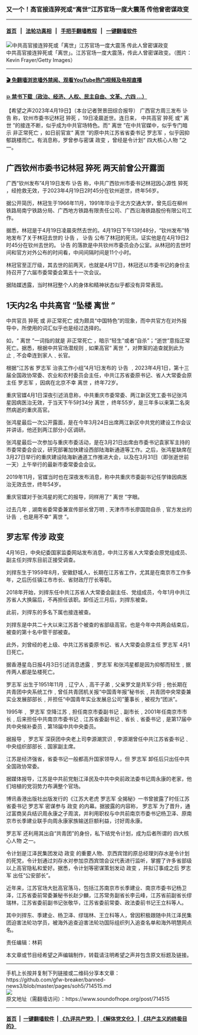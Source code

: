 ### 又一个！高官接连猝死或“离世”江苏官场一度大震荡 传他曾密谋政变
------------------------

#### [首页](https://github.com/gfw-breaker/banned-news3/blob/master/README.md) &nbsp;&nbsp;|&nbsp;&nbsp; [法轮功真相](https://github.com/begood0513/basic/blob/master/README.md)  &nbsp;&nbsp;|&nbsp;&nbsp; [手把手翻墙教程](https://github.com/gfw-breaker/guides/wiki)  &nbsp;&nbsp;|&nbsp;&nbsp; [一键翻墙软件](https://github.com/gfw-breaker/nogfw/blob/master/README.md)  



<div><img alt="中共高官接连猝死或「离世」江苏官场一度大震荡 传此人曾密谋政变" src="https://img.soundofhope.org/2023-04/gettyimages-499410454-1681938036477.jpg"/>
<br/><figcaption class="caption">
 中共高官接连猝死或「离世」。江苏官场一度大震荡，传此人曾密谋政变。（图片：Kevin Frayer/Getty Images）
</figcaption></div><hr/>

#### [ 🎬  免翻墙浏览墙外禁闻、观看YouTube热门视频及电视直播](https://github.com/gfw-breaker/HelloWorld)

#### [ 💥  禁书下载（政治、经济、人权、民主自由、文革、六四 ...）](https://github.com/gfw-breaker/books/blob/master/README.md)

<div><div class="Content__Wrapper sc-1bvya0-0 elmmKw article_body" data-checkusr="" itemprop="articleBody">
 <div id="post_place_1">
 </div>
 <p class="meta-top">
  <span class="meta">
   【希望之声2023年4月19日】（本台记者贺景田综合报导）
  </span>
  广西官方周三发布
  <ok href="/term/9917">
   讣告
  </ok>
  称，钦州市委书记林冠
  <ok href="/term/13071">
   猝死
  </ok>
  ，19日凌晨逝世。连日来，
  <ok href="/term/12319">
   中共高官
  </ok>
  <ok href="/term/13071">
   猝死
  </ok>
  或“
  <ok href="/term/88889">
   离世
  </ok>
  ”的接连不断，似乎成为中共官场特色。而“
  <ok href="/term/88889">
   离世
  </ok>
  ”在中共官媒中，似乎专门暗示
  <ok href="/term/96809">
   非正常死亡
  </ok>
  ，如日前官宣“
  <ok href="/term/88889">
   离世
  </ok>
  ”的原中共江苏省省委书记
  <ok href="/term/26959">
   罗志军
  </ok>
  ，似乎因抑郁跳楼而亡。有消息称，罗曾参与密谋
  <ok href="/term/4581">
   政变
  </ok>
  ，曾经是令计划“
  <ok href="/term/861929">
   四大核心人物
  </ok>
  ”之一。
 </p>
 <h2>
  <strong>
   广西钦州市委书记林冠
   <ok href="/term/13071">
    猝死
   </ok>
   两天前曾公开露面
  </strong>
 </h2>
 <p>
  广西“钦州发布”4月19日发布
  <ok href="/term/9917">
   讣告
  </ok>
  称，中共广西钦州市委书记林冠因心源性
  <ok href="/term/13071">
   猝死
  </ok>
  ，经抢救无效，于2023年4月19日2时45分在钦州逝世，终年56岁。
 </p>
 <p>
  据公开简历，林冠生于1966年11月，1991年毕业于北方交通大学，曾先后在柳州铁路局南宁铁路分局、广西地方铁路有限责任公司、广西沿海铁路股份有限公司工作。
 </p>
 <p>
  据悉，林冠是于4月19日凌晨突然去世的。4月19日下午13时48分，“钦州发布”特地发布了关于林冠去世的
  <ok href="/term/9917">
   讣告
  </ok>
  ，
  <ok href="/term/9917">
   讣告
  </ok>
  公布了林冠的死讯，证实他是在4月19日2时45分在钦州去世的。
  <ok href="/term/9917">
   讣告
  </ok>
  的落款是中共钦州市委员会办公室。从林冠的去世时间和官方对外公布的时间看，中间间隔时间是11个小时。
 </p>
 <p>
  林冠官至正厅级，其去世的前两天，也就是4月17日，林冠还以市委书记的身份主持召开了六届市委常委会第五十一次会议。
 </p>
 <p>
  据陆媒透露，当时林冠整个人的身体和精神状态似乎都没有异常表现。
 </p>
 <h2>
  <strong>
   1天内2名
   <ok href="/term/12319">
    中共高官
   </ok>
   “坠楼
   <ok href="/term/88889">
    离世
   </ok>
   ”
  </strong>
 </h2>
 <p>
  中共官员
  <ok href="/term/13071">
   猝死
  </ok>
  或
  <ok href="/term/96809">
   非正常死亡
  </ok>
  成为颇具“中国特色”的现象，而中共官方在对外报导中，所使用的词汇似乎也是经过选择的。
 </p>
 <p>
  如，“
  <ok href="/term/88889">
   离世
  </ok>
  ”一词指的就是
  <ok href="/term/96809">
   非正常死亡
  </ok>
  ，暗示“轻生”或者“自杀”；“逝世”意指正常死亡。据悉，根据中共官场潜规则﹐如果高官“
  <ok href="/term/88889">
   离世
  </ok>
  ”，对弊案的追查就到此为止﹐不会牵连到家人﹑长官。
 </p>
 <p>
  根据“江苏省
  <ok href="/term/26959">
   罗志军
  </ok>
  治丧工作小组”4月1日发布的
  <ok href="/term/9917">
   讣告
  </ok>
  ﹐2023年4月1日，第十三届全国政协常委、农业和农村委员会主任，中共江苏省委原书记、省人大常委会原主任
  <ok href="/term/26959">
   罗志军
  </ok>
  ，因病在北京不幸
  <ok href="/term/88889">
   离世
  </ok>
  ，终年72岁。
 </p>
 <p>
  重庆官媒4月1日深夜引述消息称，中共重庆市委常委、两江新区党工委书记张鸿星因病医治无效，于当天下午5时34分
  <ok href="/term/88889">
   离世
  </ok>
  ，终年55岁，是三年多以来第二名突然病逝的重庆高官。
 </p>
 <p>
  张鸿星最后一次公开露面，是在今年3月24日出席两江新区中共党的建设工作会议并讲话，他还到两江部分小区调研。
 </p>
 <p>
  张鸿星最后一次参加与重庆市委活动，是在3月21日出席由市委书记袁家军主持的市委常委会会议，研究部署加快建设西部陆海新通道等工作。之后，张鸿星缺席在3月27日举行的重庆建设陆海新通道工作推进大会，以及在3月31日（即张逝世前一天）上午举行的最新市委常委会会议。
 </p>
 <p>
  2019年11月，官媒当时也在深夜发布消息，称中共重庆市委副书记任学锋因病医治无效去世，终年54岁。
 </p>
 <p>
  重庆官媒对于张鸿星的死亡的报导，同样用了“
  <ok href="/term/88889">
   离世
  </ok>
  ”字眼。
 </p>
 <p>
  过去几年﹐湖南省委常委兼宣传部长曾万明﹑天津市市长廖国勋自杀﹐官方发出的
  <ok href="/term/9917">
   讣告
  </ok>
  ﹐也是用不幸“
  <ok href="/term/88889">
   离世
  </ok>
  ”。
 </p>
 <h2>
  <strong>
   <ok href="/term/26959">
    罗志军
   </ok>
   传涉
   <ok href="/term/4581">
    政变
   </ok>
  </strong>
 </h2>
 <p>
  4月16日，中央纪委国家监委网站发布消息，中共江苏省人大常委会原党组成员、副主任刘捍东目前正接受调查。
 </p>
 <p>
  刘捍东生于1959年8月，安徽舒城人，长期在江苏省工作，尤其是在南京市工作多年，之后历任镇江市市长、省财政厅厅长等职。
 </p>
 <p>
  2018年开始，刘捍东任中共江苏省人大常委会副主任、党组成员，今年1月中共江苏省人大换届后，不再担任该职。卸任近三月后，刘捍东被查。
 </p>
 <p>
  此前，刘捍东的多名下属也接连被查。
 </p>
 <p>
  刘捍东是中共二十大以来江苏首个被查的省部级高官。也是今年中共两会结束后，被查的第十名中管干部被查。
 </p>
 <p>
  此外，刘曾经的老上级、中共江苏省委原书记、省人大常委会原主任
  <ok href="/term/26959">
   罗志军
  </ok>
  4月1日死亡。
 </p>
 <p>
  据香港星岛日报4月3日引述消息透露﹐
  <ok href="/term/26959">
   罗志军
  </ok>
  和张鸿星都是因为抑郁而轻生﹐据传两人都是坠楼死亡。
 </p>
 <p>
  <ok href="/term/26959">
   罗志军
  </ok>
  出生于1951年11月﹐辽宁人﹐高干子弟﹐父亲罗文是共军少将﹔他长期在共青团中央系统工作﹐曾任共青团机关报“中国青年报”秘书长﹐共青团中央常委兼实业发展部部长﹐并担任“中国青年实业发展总公司”董事长﹐被视为“团派”。
 </p>
 <p>
  1995年﹐
  <ok href="/term/26959">
   罗志军
  </ok>
  空降江苏﹐担任南京市委副书记﹑副市长﹐2001年任南京市市长﹐后来担任中共南京市委书记﹑江苏省委副书记﹑省长﹑省委书记﹐是第17届中共中央候补委员﹑第18届中共中央委员。
 </p>
 <p>
  据报导﹐
  <ok href="/term/26959">
   罗志军
  </ok>
  深获团中央老上司李源潮赏识﹐李源潮曾任中共江苏省委书记﹑中央组织部部长﹑国家副主席。
 </p>
 <p>
  江苏是经济强省，省委书记一般都高升国家领导人，但
  <ok href="/term/26959">
   罗志军
  </ok>
  卸任后只出任中共全国政协常委。
 </p>
 <p>
  据媒体报导，江苏是中共前党魁江泽民及中共中央前政法委书记周永康的老家，他们培植的党羽势力布满整个官场。
 </p>
 <p>
  博讯香港出版社出版发行的《江苏大老虎
  <ok href="/term/26959">
   罗志军
  </ok>
  全揭秘》一书曾披露了时任江苏省委书记
  <ok href="/term/26959">
   罗志军
  </ok>
  密谋参与
  <ok href="/term/4581">
   政变
  </ok>
  的内幕。据披露的内容称，
  <ok href="/term/26959">
   罗志军
  </ok>
  为了晋升，通过富商吴兵结识周永康之子周滨，并利用职权与中共前南京市委书记杨卫泽、原南京市长季建业联手向周永康家族输送巨额利益，讨好周永康。
 </p>
 <p>
  <ok href="/term/26959">
   罗志军
  </ok>
  还利用其出自“共青团”的身份，私下结党令计划，成为后者所谓的
  <ok href="/term/861929">
   四大核心人物
  </ok>
  之一。
 </p>
 <p>
  令计划是江泽民集团发动
  <ok href="/term/4581">
   政变
  </ok>
  的重要人物、京西宾馆的原总经理刘存水是令计划的死党，令计划通过刘存水对参加京西宾馆会议代表进行监听，掌握了许多省部级以上高官隐私和爱好。据悉，令计划等密谋策划发动
  <ok href="/term/4581">
   政变
  </ok>
  ，并拟订事成之后
  <ok href="/term/26959">
   罗志军
  </ok>
  出任“公安部长”。
 </p>
 <p>
  近年来，江苏官场大批高官落马，包括江苏南京市长季建业、南京市委书记杨卫泽，江苏省委前常委兼秘书长赵少麟，江苏常务副省长李云峰，江苏省前副省长缪瑞林，江苏省委前副书记张敬华，江苏省委前常委、政法委前书记王立科等人。
 </p>
 <p>
  其中刘捍东、季建业、杨卫泽、缪瑞林、王立科等人，曾因积极跟随中共江泽民集团迫害法轮功学员，被海外追查迫害法轮功国际组织列入追查名单和海外明慧网点名。
 </p>
 <p class="meta-btm">
  责任编辑：林莉
 </p>
 <p class="meta-btm">
  本文章或节目经希望之声编辑制作，转载请注明希望之声并包含原文标题及链接。
 </p>
</div>
</div>
<hr/>
手机上长按并复制下列链接或二维码分享本文章：<br/>
https://github.com/gfw-breaker/banned-news3/blob/master/pages/soh5/714515.md <br/>
<a href='https://github.com/gfw-breaker/banned-news3/blob/master/pages/soh5/714515.md'><img src='https://github.com/gfw-breaker/banned-news3/blob/master/pages/soh5/714515.md.png'/></a> <br/>
原文地址（需翻墙访问）：https://www.soundofhope.org/post/714515


------------------------
#### [首页](https://github.com/gfw-breaker/banned-news3/blob/master/README.md) &nbsp;|&nbsp; [一键翻墙软件](https://github.com/gfw-breaker/nogfw/blob/master/README.md) &nbsp;| [《九评共产党》](https://github.com/gfw-breaker/9ping.md/blob/master/README.md#九评之一评共产党是什么) | [《解体党文化》](https://github.com/gfw-breaker/jtdwh.md/blob/master/README.md) | [《共产主义的终极目的》](https://github.com/gfw-breaker/gczydzjmd.md/blob/master/README.md)


<img src='http://gfw-breaker.win/banned-news3/pages/soh5/714515.md' width='0px' height='0px'/>